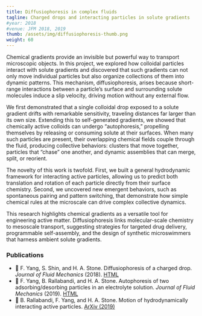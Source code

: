 ```yaml
---
title: Diffusiophoresis in complex fluids
tagline: Charged drops and interacting particles in solute gradients
#year: 2018
#venue: JFM 2018, 2019
thumb: /assets/img/diffusiophoresis-thumb.png
weight: 60
---
```


Chemical gradients provide an invisible but powerful way to transport microscopic objects. 
In this project, we explored how colloidal particles interact with solute gradients and discovered that 
such gradients can not only move individual particles but also organize collections of them into  dynamic patterns. 
This mechanism, diffusiophoresis, arises because short-range interactions between a particle’s surface and 
surrounding solute molecules induce a slip velocity, driving motion without any external flow.

We first demonstrated that a single colloidal drop exposed to a solute gradient 
drifts with remarkable sensitivity, traveling distances far larger than its own size. 
Extending this to self-generated gradients, we showed that chemically active colloids can undergo “autophoresis,” 
propelling themselves by releasing or consuming solute at their surfaces. When many such particles are present, 
their overlapping chemical fields couple through the fluid, producing collective behaviors: 
clusters that move together, particles that “chase” one another, and dynamic assemblies that can merge, split, or reorient.

The novelty of this work is twofold. First, we built a general hydrodynamic framework for interacting active particles, 
allowing us to predict both translation and rotation of each particle directly from their surface chemistry. 
Second, we uncovered new emergent behaviors, such as spontaneous pairing and pattern switching, 
that demonstrate how simple chemical rules at the microscale can drive complex collective dynamics.

This research highlights chemical gradients as a versatile tool for engineering active matter. 
Diffusiophoresis links molecular-scale chemistry to mesoscale transport, 
suggesting strategies for targeted drug delivery, programmable self-assembly, and the design of 
synthetic microswimmers that harness ambient solute gradients.

### Publications
- 📄 F. Yang, S. Shin, and H. A. Stone. Diffusiophoresis of a charged drop. 
*Journal of Fluid Mechanics* (2018). [HTML](https://www.cambridge.org/core/journals/journal-of-fluid-mechanics/article/diffusiophoresis-of-a-charged-drop/913C54D64828987968AD925F1DDD3FC5)
- 📄 F. Yang, B. Rallabandi, and H. A. Stone.
Autophoresis of two adsorbing/desorbing particles in an electrolyte solution. 
*Journal of Fluid Mechanics* (2019). [HTML](https://www.cambridge.org/core/journals/journal-of-fluid-mechanics/article/autophoresis-of-two-adsorbingdesorbing-particles-in-an-electrolyte-solution/DC181E63B94E7B41AD61680325165C8B)
- 📄 B. Rallabandi, F. Yang, and H. A. Stone.
Motion of hydrodynamically interacting active particles. [ArXiv (2019)](https://arxiv.org/pdf/1901.04311)
